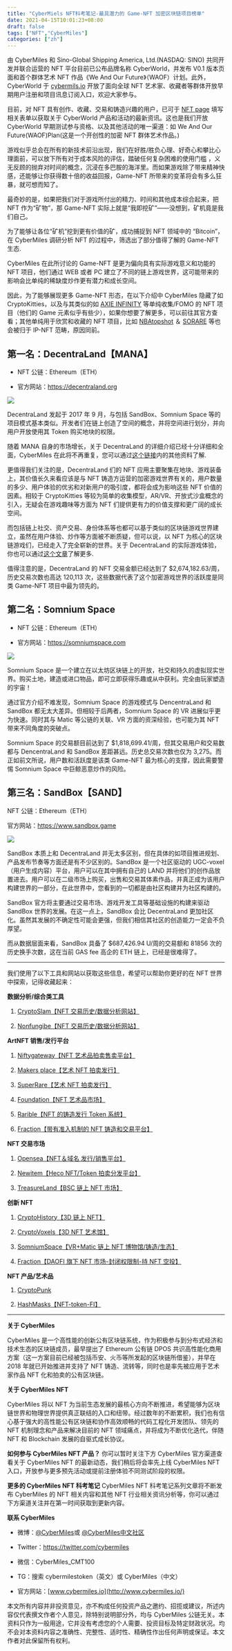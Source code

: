 ```yaml
---
title: "CyberMiels NFT科考笔记-最具潜力的 Game-NFT 加密区块链项目榜单"
date: 2021-04-15T10:01:23+08:00
draft: false
tags: ["NFT","CyberMiles"] 
categories: ["zh"] 
---
```





由 CyberMiles 和 Sino-Global Shipping America, Ltd.(NASDAQ: SINO) 共同开发并联合运营的 NFT 平台目前已公布品牌名称 CyberWorld，并发布 V0.1 版本页面和首个群体艺术 NFT 作品《We And Our Future》（WAOF）计划。此外，CyberWorld 于 [cybermils.io](http://cybermils.io/) 开放了面向全球 NFT 艺术家、收藏者等群体开放早期用户注册和项目讯息订阅入口，欢迎大家参与。


目前，对 NFT 具有创作、收藏、交易和铸造兴趣的用户，已可于 [NFT page](https://cybermiles.io/en-us/nft/nft/) 填写相关表单以获取关于 CyberWorld 产品和活动的最新资讯。这也是我们开放 CyberWorld 早期测试参与资格、以及其他活动的唯一渠道：如 We And Our Future(WAOF)Plan(这是一个开创性的加密 NFT 群体艺术作品。)


游戏似乎总会在所有的新技术前沿出现，我们在好胜/胜负心理、好奇心和攀比心理面前，可以放下所有对于成本风险的评估，踏破任何复杂困难的使用门槛 ，义无反顾的抛弃对时间的概念，沉浸在多巴胺的海洋里。而如果游戏除了带来精神快感，还能够让你获得数十倍的收益回报，Game-NFT 所带来的变革将会有多么狂暴，就可想而知了。


最奇妙的是，如果把我们对于游戏所付出的精力、时间和其他成本综合起来，把 NFT 作为“矿物”，那 Game-NFT 实际上就是“我即挖矿”——没想到，矿机竟是我们自己。

为了能够让各位“矿机”挖到更有价值的矿，成功捕捉到 NFT 领域中的 “Bitcoin”，在 CyberMiles 调研分析 NFT 的过程中，筛选出了部分值得了解的  Game-NFT 生态.

CyberMiles 在此所讨论的 Game-NFT 是更为偏向具有实际游戏意义和功能的 NFT 项目，他们通过 WEB 或者 PC 建立了不同的链上游戏世界，这可能带来的影响会比单纯的稀缺度炒作更有潜力和成长空间。

因此，为了能够展现更多 Game-NFT 形态，在以下介绍中 CyberMiles 隐藏了如 CryptoKitties，以及与其类似的如 [AXIE INFINITY](https://nonfungible.com/market/history/axieinfinity) 等单纯收集/FOMO 的 NFT 项目（他们的 Game 元素似乎有些少），如果你想要了解更多，可以前往其官方查看；其他单纯用于欣赏和收藏的 NFT 项目，比如 [NBAtopshot](https://www.nbatopshot.com)  ＆ [SORARE](https://sorare.com) 等也会被归于 IP-NFT 范畴，原因同前。

## 第一名：DecentraLand【MANA】

* NFT 公链：Ethereum（ETH）

* 官方网站：https://decentraland.org 

![](/images/20210415-nft-04-01.jpg)

DecentraLand 发起于 2017 年 9 月，与包括 SandBox、Somnium Space 等的项目模式基本类似。开发者们在链上创造了空间的概念，并将空间进行划分，并向用户开放使用其 Token 购买地块的权限。

随着 MANA 自身的市场增长，关于 DecentraLand 的详细介绍已经十分详细和全面，CyberMiles 在此将不再重复，您可以通过[这个链接](https://www.chainnews.com/articles/751673635605.htm)内的其他资料了解.

更值得我们关注的是，DecentraLand 们的 NFT 应用主要聚集在地块、游戏装备上，其价值长久来看应该是与 NFT 铸造方运营的加密游戏世界有关的，用户数量的多少、用户体验的优劣和对新用户的吸引度，都将会成为影响这些 NFT 价值的因素。相较于 CryptoKitties 等较为简单的收集模型，AR/VR、开放式沙盒概念的引入，无疑会在游戏趣味等方面为 NFT 们提供更有力的价值支撑和更广阔的成长空间。

而包括链上社交、资产交易、身份体系等也都可以基于类似的区块链游戏世界建立，虽然在用户体验、炒作等方面被不断质疑，但可以说，以 NFT 为核心的区块链游戏们，已经走入了完全崭新的世界。关于 DecentraLand 的实际游戏体验，你也可以通过[这个文章](https://www.chainnews.com/articles/609735142416.htm)了解更多.

值得注意的是，DecentraLand 的 NFT 交易金额已经达到了 $2,674,182.63/周，历史交易次数也高达 120,113 次，这些数据代表了这个加密游戏世界的活跃度是同类 Game-NFT 项目中最为领先的。


## 第二名：Somnium Space

* NFT 公链：Ethereum（ETH）

* 官方网站：https://somniumspace.com

![](/images/20210415-nft-04-02.jpg)

Somnium Space 是一个建立在以太坊区块链上的开放，社交和持久的虚拟现实世界。购买土地，建造或进口物品，即可立即获得乐趣或从中获利。完全由玩家塑造的宇宙！

通过官方介绍不难发现，Somnium Space 的游戏模式与 DencentraLand 和 SandBox 都无太大差异。但相较于后两者，Somnium Space 的 VR 进展似乎更为快速。同时其与 Matic 等公链的关联、VR 方面的资深经验，也可能为其 NFT 带来不同角度的突破点。

Somnium Space 的交易额目前达到了 $1,818,699.41/周，但其交易用户和交易数都与 DencentraLand 和 SandBox 差距甚远。历史总交易次数也仅为 3,275。而正如前文所说，用户数和活跃度是该类 Game-NFT 最为核心的支撑，因此需要警惕 Somnium Space 中巨鲸恶意炒作的风险。

## 第三名：SandBox【SAND】

NFT 公链：Ethereum（ETH）

官方网站：https://www.sandbox.game

![](/images/20210415-nft-04-03.jpg)

SandBox 本质上和 DecentraLand 并无太多区别，但在具体的如项目推进规划、产品发布节奏等方面还是有不少区别的。SandBox 是一个社区驱动的 UGC-voxel （用户生成内容）平台，用户可以在其中拥有自己的 LAND 并将他们的创作品放置进去。用户可以在二级市场上购买，出售和交易其体素作品，并真正成为该用户构建世界的一部分，在此世界中，您看到的一切都是由社区构建并为社区构建的。

SandBox 官方将主要通过交易市场、游戏开发工具等基础设施的构建来驱动 SandBox 世界的发展。在这一点上，SandBox 会比 DecentraLand 更加社区化。虽然其发展的不确定性可能会更强，但我们相信其社区的创造能力一定会不负厚望。

而从数据层面来看，SandBox 具备了 $687,426.94 U/周的交易额和 81856 次的历史换手次数，这在当前 GAS fee 高企的 ETH 链上，已经是很难得了。

* * *
我们使用了以下工具和网站以获取这些信息，希望可以帮助你更好的在 NFT 世界中探索，记得收藏起来：

**数据分析/综合类工具**

1. [CryptoSlam【NFT 交易历史/数据分析网站】](https://cryptoslam.io/)

2. [Nonfungibe【NFT 交易历史/数据分析网站】](https://nonfungible.com/)

**ArtNFT 销售/发行平台**

1. [Niftygateway【NFT 艺术品拍卖售卖平台】](https://niftygateway.com/)

2. [Makers place【艺术 NFT 拍卖发行】](https://makersplace.com/)

3. [SuperRare【艺术 NFT 拍卖发行】](https://superrare.co/)

4. [Foundation【NFT 艺术品市场】](https://foundation.app/)

5. [Rarible【NFT 的铸造发行 Token 系统】](https://rarible.com/)

6. [Fraction【带有准入机制的 NFT 铸造和交易平台】](https://fraction.art/)

**NFT 交易市场**

1. [Opensea【NFT＆域名 发行/销售平台】](https://opensea.io/)

2. [Newitem【Heco NFT/Token 拍卖分发平台】](https://www.newitem.finance/)
3. [TreasureLand【BSC 链上 NFT 市场】](https://treasureland.market/)

**创新 NFT**
1. [CryptoHistory【3D 链上 NFT】](https://www.cryptohistory.art/)

2. [CryptoVoxels【3D NFT 艺术馆】](https://www.cryptovoxels.com/)

3. [SomniumSpace【VR+Matic 链上 NFT 博物馆/铸造/生态】](https://somniumspace.com/)

4. [Fraction【DAOFI 旗下 NFT 市场-封闭权限制-持 NFT 空投】](https://fraction.art/)

**NFT 产品/艺术品**

1. [CryptoPunk](https://www.larvalabs.com/cryptopunks)

2. [HashMasks【NFT-token-FI】](https://www.thehashmasks.com/)
* * *
**关于 CyberMiles**

CyberMiles 是一个高性能的创新公有区块链系统，作为积极参与到分布式经济和技术生态的区块链成员，最早提出了 Ethereum 公有链 DPOS 共识高性能化商用方案（这一方案目前已经被包括币安、火币等所发起的区块链所借鉴），并早在 2018 年就已开始推进并支持了 NFT 铸造、流转等，同时也是率先被应用于艺术家作品 NFT 化和拍卖的公有区块链。

**关于 CyberMiles NFT**

CyberMiles 将以 NFT 为当前生态发展的最核心方向不断推进，希望能够为区块链世界和物理世界提供真正联结的入口和纽带。经过数年的不断累积，我们也有信心基于强大的高性能公有区块链和协作高效顺畅的代码工程化开发团队、领先的 NFT 机制理念和产品来解决目前的 NFT 领域痛点，并将成为不断优化迭代，伴随 NFT 和 Blockchain 发展的自驱式成长协议。

**如何参与 CyberMiles NFT 产品？**
你可以暂时关注下方 CyberMiles 官方渠道查看关于 CyberMiles NFT 的最新动态，我们稍后将会率先上线 CyberMiles NFT 入口，开放参与更多预先活动或提前注册体验不同测试阶段的权限。

**更多的 CyberMiles NFT 科考笔记**
CyberMiles NFT 科考笔记系列文章将不断发布 CyberMiles 的 NFT 相关内容和其他 NFT 行业相关资讯分析等，你可以通过下方渠道关注并在第一时间获取到更新内容。

**联系 CyberMiles**


* 微博：[@CyberMiles](https://weibo.com/u/6394162797)或 [@CyberMiles中文社区](https://weibo.com/u/6394162797)

* Twitter：https://twitter.com/cybermiles

* 微信：CyberMiles_CMT100

* TG：搜索 cybermilestoken（英文）或 CyberMiles（中文）

* 官方网站：[www.cybermiles.io](http://www.cybermiles.io/)


本文所有内容并非投资意见，亦不构成任何投资产品之邀约、招揽或建议，所述内容仅代表撰文作者个人意见，除特别说明部分外，均与 CyberMiles 公链无关。本资料只作为一般用途，它并没有考虑您的个人需要、投资目标及特定财政状况。均不会对本资料内容之准确性、完整性、适时性、精确性作出任何声明或保证。本文作者对此保留所有权利。
